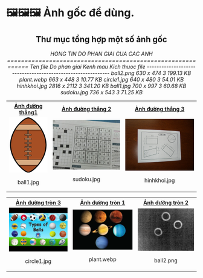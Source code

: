 # 🖼️🖼️🖼️ Ảnh gốc để dùng.

<div align="center">
  <h2>Thư mục tổng hợp một số ảnh gốc</h2>
  <p><em>HONG TIN DO PHAN GIAI CUA CAC ANH
============================================================
Ten file             Do phan giai    Kenh mau   Kich thuoc file
------------------------------------------------------------
ball2.png            630 x 474       3          199.13 KB      
plant.webp           663 x 448       3          10.77 KB       
circle1.jpg          640 x 480       3          54.01 KB       
hinhkhoi.jpg         2816 x 2112     3          341.20 KB      
ball1.jpg            700 x 997       3          60.68 KB       
sudoku.jpg           736 x 543       3          71.25 KB  </em></p>
<table>
  <tr>
    <th><a href="https://github.com/MyDreamIsHere0511/ComputerVision/blob/main/images/Picture/ball1.jpg">Ảnh đường thẳng1</a></th>
    <th><a href="https://github.com/MyDreamIsHere0511/ComputerVision/blob/main/images/Picture/sudoku.jpg">Ảnh đường thẳng 2</th>
    <th><a href="https://github.com/MyDreamIsHere0511/ComputerVision/blob/main/images/Picture/hinhkhoi.jpg">Ảnh đường thẳng 3</th>
  </tr>
  <tr>
    <td><img src="Picture/ball1.jpg" width="200">
        <p align="center">ball1.jpg</p>
    </td>
    <td><img src="Picture/sudoku.jpg" width="400">
        <p align="center">sudoku.jpg</p>
    </td>
    <td><img src="Picture/hinhkhoi.jpg" width="400">
        <p align="center">hinhkhoi.jpg</p>
    </td>
  </tr>
</table>

<table>
  <tr>
    <th><a href="https://github.com/MyDreamIsHere0511/ComputerVision/blob/main/images/Picture/planet.webp">Ảnh đường tròn 3</a></th>
    <th><a href="https://github.com/MyDreamIsHere0511/ComputerVision/blob/main/images/Picture/ball2.png">Ảnh đường tròn 1</th>
    <th><a href="https://github.com/MyDreamIsHere0511/ComputerVision/blob/main/images/Picture/circle1.jpg">Ảnh đường tròn 2</th>
  </tr>
  <tr>
    <td><img src="Picture/circle1.jpg" width="400">
        <p align="center">circle1.jpg</p>
    </td>
    <td><img src="Picture/planet.webp" width="400">
        <p align="center">plant.webp</p>
    </td> 
    <td><img src="Picture/ball2.png" width="400">
        <p align="center">ball2.png</p>
    </td>  
  </tr>
</table>
